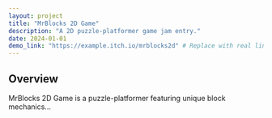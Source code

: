 ```yaml
---
layout: project
title: "MrBlocks 2D Game"
description: "A 2D puzzle-platformer game jam entry."
date: 2024-01-01
demo_link: "https://example.itch.io/mrblocks2d" # Replace with real link if hosted
---
```


## Overview
MrBlocks 2D Game is a puzzle-platformer featuring unique block mechanics...
